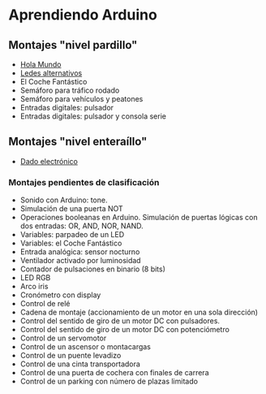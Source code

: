 # Aprendiendo Arduino

## Montajes "nivel pardillo"
- [Hola Mundo](led_blink.md)
- [Ledes alternativos](ledes_alternativos.md)
- El Coche Fantástico
- Semáforo para tráfico rodado
- Semáforo para vehículos y peatones
- Entradas digitales: pulsador
- Entradas digitales: pulsador y consola serie


## Montajes "nivel enteraíllo"


- [Dado electrónico](dado_electrónico.md)


### Montajes pendientes de clasificación

- Sonido con Arduino: tone.
- Simulación de una puerta NOT
- Operaciones booleanas en Arduino. Simulación de puertas lógicas con dos entradas: OR, AND, NOR, NAND.
- Variables: parpadeo de un LED
- Variables: el Coche Fantástico
- Entrada analógica: sensor nocturno
- Ventilador activado por luminosidad
- Contador de pulsaciones en binario (8 bits)
- LED RGB
- Arco iris
- Cronómetro con display
- Control de relé
- Cadena de montaje (accionamiento de un motor en una sola dirección)
- Control del sentido de giro de un motor DC con pulsadores.
- Control del sentido de giro de un motor DC con potenciómetro
- Control de un servomotor
- Control de un ascensor o montacargas
- Control de un puente levadizo
- Control de una cinta transportadora
- Control de una puerta de cochera con finales de carrera
- Control de un parking con número de plazas limitado